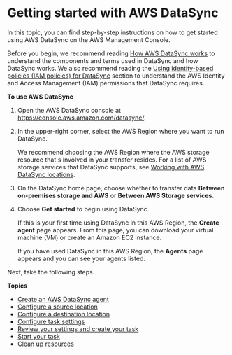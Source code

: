 # Getting started with AWS DataSync<a name="getting-started"></a>

In this topic, you can find step\-by\-step instructions on how to get started using AWS DataSync on the AWS Management Console\.

Before you begin, we recommend reading [How AWS DataSync works](how-datasync-works.md) to understand the components and terms used in DataSync and how DataSync works\. We also recommend reading the [Using identity\-based policies \(IAM policies\) for DataSync](using-identity-based-policies.md) section to understand the AWS Identity and Access Management \(IAM\) permissions that DataSync requires\.

**To use AWS DataSync**

1. Open the AWS DataSync console at [https://console\.aws\.amazon\.com/datasync/](https://console.aws.amazon.com/datasync/)\.

1. In the upper\-right corner, select the AWS Region where you want to run DataSync\.

   We recommend choosing the AWS Region where the AWS storage resource that's involved in your transfer resides\. For a list of AWS storage services that DataSync supports, see [Working with AWS DataSync locations](working-with-locations.md)\.

1. On the DataSync home page, choose whether to transfer data **Between on\-premises storage and AWS** or **Between AWS Storage services**\.

1. Choose **Get started** to begin using DataSync\. 

   If this is your first time using DataSync in this AWS Region, the **Create agent** page appears\. From this page, you can download your virtual machine \(VM\) or create an Amazon EC2 instance\. 

   If you have used DataSync in this AWS Region, the **Agents** page appears and you can see your agents listed\.

Next, take the following steps\.

**Topics**
+ [Create an AWS DataSync agent](configure-agent.md)
+ [Configure a source location](configure-source-location.md)
+ [Configure a destination location](create-destination-location.md)
+ [Configure task settings](create-task.md)
+ [Review your settings and create your task](review-settings.md)
+ [Start your task](run-your-task.md)
+ [Clean up resources](clean-up.md)